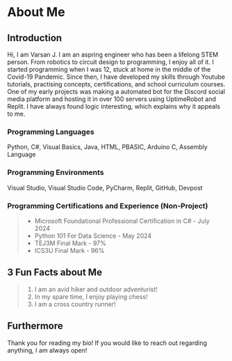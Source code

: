 # About Me

## Introduction
Hi, I am Varsan J. I am an aspring engineer who has been a lifelong STEM person. From robotics to circuit design to programming, I enjoy all of it. I started programming when I was 12, stuck at home in the middle of the Covid-19 Pandemic. Since then, I have developed my skills through Youtube tutorials, practising concepts, certifications, and school curriculum courses. One of my early projects was making a automated bot for the Discord social media platform and hosting it in over 100 servers using UptimeRobot and Replit. I have always found logic interesting, which explains why it appeals to me.

### Programming Languages
Python, C#, Visual Basics, Java, HTML, PBASIC, Arduino C, Assembly Language 

### Programming Environments
Visual Studio, Visual Studio Code, PyCharm, Replit, GitHub, Devpost

### Programming Certifications and Experience (Non-Project)
> - Microsoft Foundational Professional Certification in C# - July 2024
> - Python 101 For Data Science - May 2024
> - TEJ3M Final Mark - 97%
> - ICS3U Final Mark - 96%

## 3 Fun Facts about Me
> 1) I am an avid hiker and outdoor adventurist! 
> 2) In my spare time, I enjoy playing chess!
> 3) I am a cross country runner!

## Furthermore
Thank you for reading my bio! If you would like to reach out regarding anything, I am always open!

<!---
VarsanJ/VarsanJ is a ✨ special ✨ repository because its `README.md` (this file) appears on your GitHub profile.
You can click the Preview link to take a look at your changes.
--->
